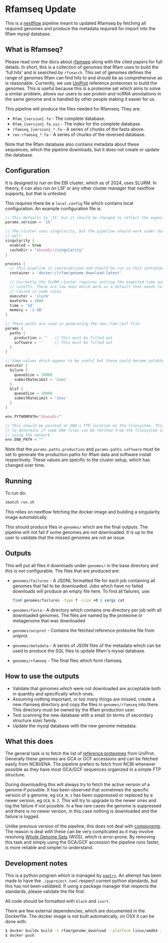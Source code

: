 Rfamseq Update
==============

This is a [nextflow](https://www.nextflow.io/) pipeline meant to updated Rfamseq by fetching all required genomes and produce the metadata required for import into the Rfam mysql database.

What is Rfamseq?
----------------

Please read over the docs about [rfamseq](https://docs.rfam.org/en/latest/glossary.html#rfamseq) along with the cited papers for full details.
In short, this is a collection of genomes that Rfam uses to build the 'full hits' and is searched by `rfsearch`.
This set of genomes defines the range of genomes Rfam can find hits to and should be as comprehensive as is reasonable.
Currently, we use [UniProt](https://www.uniprot.org/) reference proteomes to build the genomes.
This is useful because this is a proteome set which aims to solve a similar problem, allows our users to see protein and ncRNA annotations in the same genome and is handled by other people making it easier for us.

This pipeline will produce the files needed for Rfamseq. They are:

- `Rfam_{version}.fa` - The complete database.
- `Rfam_{version}.fa.ssi` - The index for the complete database.
- `rfamseq_{version}_*.fa` - A series of chunks of the fasta above.
- `rev-rfamseq_*.fa` - A series of chunks of the reversed database.

Note that the Rfam database also contains metadata about these sequences, which the pipeline downloads, but it does not create or update the database.

Configuration
-------------

It is designed to run on the EBI cluster, which as of 2024, uses SLURM.
In theory, it can also run on LSF or any other cluster manager that nextflow supports, but that is untested.

This requires there be a `local.config` file which contains local configuration.
An example configuration file is:

```groovy
// This defaults to '15' but it should be changed to reflect the expected version.
params.version = '15'

// The cluster uses singularity, but the pipeline should work under docker as
// well.
singularity {
  enabled = true
  cacheDir = "$baseDir/singularity"
}

process {
  // This pipeline is containerized and should be run in this container.
  container = 'docker://rfam/genome_download:latest'

  // Currently the SLURM cluster requires setting the expected time and memory
  // cutoffs. These are low ones which work as a default that needs to be
  // raised in some cases.
  executor = 'slurm'
  maxForks = 2000
  time = '1d'
  memory = '1 GB'
}

// These paths are used in generating the new rfam.conf file
params {
  paths {
    production = ''   // This must be filled out
    software = ''     // This must be filled out
  }
}

// Some values which appear to be useful but these could become outdated
executor {
  $slurm {
    queueSize = 10000
    submitRateLimit = '1sec'
  }
  $lsf {
    queueSize = 10000
    submitRateLimit = '1sec'
  }
}

env.PYTHONPATH="$baseDir"

// This should be pointed at ENA's FTP location on the filesystem. This is used
// to determine if some ENA files can be fetched from the filesystem instead of
// using the network.
env.ENA_PATH = ""
```

Note that the `params.paths.production` and `params.paths.software` must be set to generate the production paths for Rfam data and software install respectively.
These values are specific to the cluster setup, which has changed over time.

Running
-------

To run do:

```bash
sbatch run.sh
```

This relies on nextflow fetching the docker image and building a singularity image automatically.

This should produce files in `genomes/` which are the final outputs.
The pipeline will not fail if some genomes are not downloaded.
It is up to the user to validate that the missed genomes are not an issue.

Outputs
-------

This will put all files it downloads under `genomes/` in the base directory and this is not configurable.
The files that are produced are:

- `genomes/failures` - A JSONL formatted file for each job containing all genomes that fail to be downloaded.
    Jobs which have no failed downloads will produce an empty file here.
    To find all failures, use:

    ```sh
    find genomes/failures -type f -size +0 | xargs cat
    ```

- `genomes/fasta` - A directory which contains one directory per job with all downloaded genomes.
    The files are named by the proteome or metagenome that was downloaded

- `genomes/uniprot` - Contains the fetched reference proteome file from uniprot.

- `genomes/metadata` - A series of JSON files of the metadata which can be used to produce the SQL files to update Rfam's mysql database.

- `genomes/rfamseq` - The final files which form rfamseq.

How to use the outputs
----------------------

- Validate that genomes which were not downloaded are acceptable both in quantity and specifically which ones.
- Assuming nothing important, or too many things are missed, create a new rfamseq directory and copy the files in `genomes/rfamseq` into there. This directory must be owned by the Rfam production user.
- Test scanning the new database with a small (in terms of secondary structure size) family.
- Update the mysql database with the new genome metadata.

What this does
--------------

The general task is to fetch the list of [reference proteomes](https://www.uniprot.org/help/reference_proteome) from UniProt.
Generally these genomes are GCA or GCF accessions and can be fetched easily from NCBI/ENA.
The pipeline prefers to fetch from NCBI whenever possible as they have most GCA/GCF sequences organized in a simple FTP structure.

During downloading this will always try to fetch the active version of a genome if possible.
It has been observed that sometimes the specific version of a genome, eg `GCA_N.1` has been suppressed or replaced by a newer version, eg `GCA_N.2`.
This will try to upgrade to the newer ones and log the failure if not possible.
In a few rare cases the genome is suppressed and there is no newer version, in this case nothing is downloaded and the failure is logged.

Unlike previous version of the pipeline, this does not deal with [components](https://www.uniprot.org/help/proteome_component).
The reason is deal with these can be very complicated as it may involve resolving [Whole Genome Sets](https://www.ncbi.nlm.nih.gov/genbank/wgs/) (WGS), which is error-prone.
By removing this task and simply using the GCA/GCF accession the pipeline runs faster, is more reliable and simpler to understand.

Development notes
-----------------

This is a python program which is managed by [`poetry`](https://python-poetry.org/).
An attempt has been made to have the `./pyproject.toml` respect current python standards, but this has not been validated.
If using a package manager that respects the standards, please validate the file first.

All code should be formatted with `black` and `isort`.

There are few external dependencies, which are documented in the Dockerfile.
The docker image is not built automatically, on OSX it can be done with:

```sh
$ docker buildx build -t rfam/genome_download --platform linux/amd64 .
$ docker push
```
